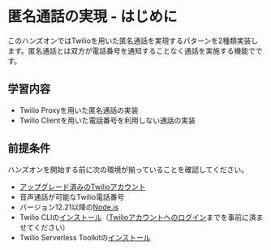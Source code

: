# 匿名通話の実現 - はじめに

このハンズオンではTwilioを用いた匿名通話を実現するパターンを2種類実装します。匿名通話とは双方が電話番号を通知することなく通話を実施する機能でです。

## 学習内容

- Twilio Proxyを用いた匿名通話の実装
- Twilio Clientを用いた電話番号を利用しない通話の実装


## 前提条件

ハンズオンを開始する前に次の環境が揃っていることを確認してください。
- [アップグレード済みのTwilioアカウント](https://console.twilio.com)
- 音声通話が可能なTwilio電話番号
- バージョン12.21以降の[Node.js](https://nodejs.org/ja/)
- Twilio CLIの[インストール](https://www.twilio.com/ja/docs/twilio-cli/quickstart)（[Twilioアカウントへのログイン](https://www.twilio.com/ja/docs/twilio-cli/quickstart#twilio%E3%82%A2%E3%82%AB%E3%82%A6%E3%83%B3%E3%83%88%E3%81%B8%E3%81%AE%E3%83%AD%E3%82%AF%E3%82%99%E3%82%A4%E3%83%B3)までを事前に済ませてください）
- Twilio Serverless Toolkitの[インストール](https://www.twilio.com/docs/labs/serverless-toolkit/getting-started#install-the-twilio-serverless-toolkit)

